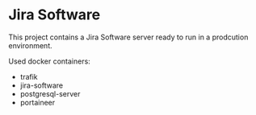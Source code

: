 # Jira Software

This project contains a Jira Software server ready to run in a prodcution environment.

Used docker containers:

- trafik
- jira-software
- postgresql-server
- portaineer
